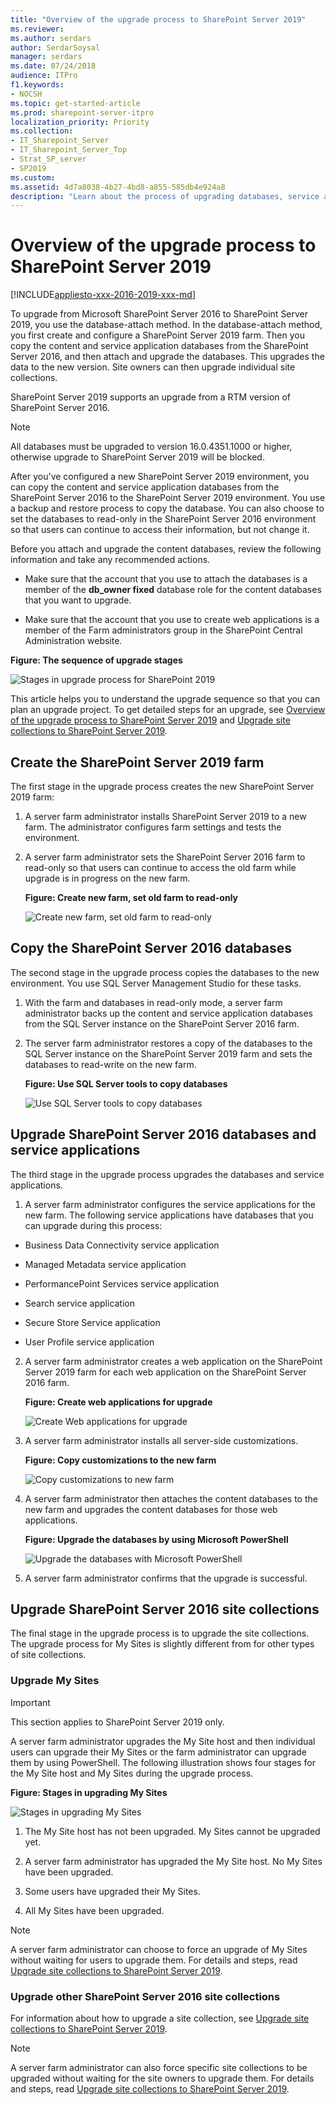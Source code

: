 ```yaml
---
title: "Overview of the upgrade process to SharePoint Server 2019"
ms.reviewer: 
ms.author: serdars
author: SerdarSoysal
manager: serdars
ms.date: 07/24/2018
audience: ITPro
f1.keywords:
- NOCSH
ms.topic: get-started-article
ms.prod: sharepoint-server-itpro
localization_priority: Priority
ms.collection:
- IT_Sharepoint_Server
- IT_Sharepoint_Server_Top
- Strat_SP_server
- SP2019
ms.custom: 
ms.assetid: 4d7a8038-4b27-4bd8-a855-585db4e924a8
description: "Learn about the process of upgrading databases, service applications, My Sites, and site collections to SharePoint Server 2019."
---
```


# Overview of the upgrade process to SharePoint Server 2019

[!INCLUDE[appliesto-xxx-2016-2019-xxx-md](../includes/appliesto-xxx-2016-2019-xxx-md.md)]  
  
To upgrade from Microsoft SharePoint Server 2016 to SharePoint Server 2019, you use the database-attach method. In the database-attach method, you first create and configure a SharePoint Server 2019 farm. Then you copy the content and service application databases from the SharePoint Server 2016, and then attach and upgrade the databases. This upgrades the data to the new version. Site owners can then upgrade individual site collections.
  
SharePoint Server 2019 supports an upgrade from a RTM version of SharePoint Server 2016.
  
> [!NOTE]
>  All databases must be upgraded to version 16.0.4351.1000 or higher, otherwise upgrade to SharePoint Server 2019 will be blocked. 
  
After you've configured a new SharePoint Server 2019 environment, you can copy the content and service application databases from the SharePoint Server 2016 to the SharePoint Server 2019 environment. You use a backup and restore process to copy the database. You can also choose to set the databases to read-only in the SharePoint Server 2016 environment so that users can continue to access their information, but not change it.
  
 

Before you attach and upgrade the content databases, review the following information and take any recommended actions.
  
- Make sure that the account that you use to attach the databases is a member of the **db_owner fixed** database role for the content databases that you want to upgrade. 
    
- Make sure that the account that you use to create web applications is a member of the Farm administrators group in the SharePoint Central Administration website.
    
**Figure: The sequence of upgrade stages**

![Stages in upgrade process for SharePoint 2019](../media/SP2019UpgradeStages.png)
  
This article helps you to understand the upgrade sequence so that you can plan an upgrade project. To get detailed steps for an upgrade, see [Overview of the upgrade process to SharePoint Server 2019](upgrade-databases-2019.md) and [Upgrade site collections to SharePoint Server 2019](upgrade-a-site-collection-2019.md).
  
## Create the SharePoint Server 2019 farm
<a name="CreateFarm"> </a>

The first stage in the upgrade process creates the new SharePoint Server 2019 farm:
  
1. A server farm administrator installs SharePoint Server 2019 to a new farm. The administrator configures farm settings and tests the environment.
    
2. A server farm administrator sets the SharePoint Server 2016 farm to read-only so that users can continue to access the old farm while upgrade is in progress on the new farm.
    
   **Figure: Create new farm, set old farm to read-only**

     ![Create new farm, set old farm to read-only](../media/CreateFarmSP2019.png)
  
## Copy the SharePoint Server 2016 databases
<a name="CopyDatabases"> </a>

The second stage in the upgrade process copies the databases to the new environment. You use SQL Server Management Studio for these tasks.
  
1. With the farm and databases in read-only mode, a server farm administrator backs up the content and service application databases from the SQL Server instance on the SharePoint Server 2016 farm.
    
2. The server farm administrator restores a copy of the databases to the SQL Server instance on the SharePoint Server 2019 farm and sets the databases to read-write on the new farm.
    
   **Figure: Use SQL Server tools to copy databases**

     ![Use SQL Server tools to copy databases](../media/CopyDatabases_SP2019.png)
  
## Upgrade SharePoint Server 2016 databases and service applications
<a name="Databases"> </a>

The third stage in the upgrade process upgrades the databases and service applications.
  
1. A server farm administrator configures the service applications for the new farm. The following service applications have databases that you can upgrade during this process:
    
   
  - Business Data Connectivity service application
    
  - Managed Metadata service application
    
  - PerformancePoint Services service application
    
  - Search service application
    
  - Secure Store Service application
    
  - User Profile service application
    
2. A server farm administrator creates a web application on the SharePoint Server 2019 farm for each web application on the SharePoint Server 2016 farm.
    
   **Figure: Create web applications for upgrade**

     ![Create Web applications for upgrade](../media/CreateWebApplications_SP2019.png)
  
3. A server farm administrator installs all server-side customizations.
    
   **Figure: Copy customizations to the new farm**

     ![Copy customizations to new farm](../media/InstallCustomizations_SP2019.png)
  
4. A server farm administrator then attaches the content databases to the new farm and upgrades the content databases for those web applications.
    
   **Figure: Upgrade the databases by using Microsoft PowerShell**

     ![Upgrade the databases with Microsoft PowerShell](../media/UpgradeContentDatabases_SP2019.png)
  
5. A server farm administrator confirms that the upgrade is successful.
    
## Upgrade SharePoint Server 2016 site collections
<a name="UpgradeSites"> </a>

The final stage in the upgrade process is to upgrade the site collections. The upgrade process for My Sites is slightly different from for other types of site collections. 
  
### Upgrade My Sites
<a name="MySites"> </a>

> [!IMPORTANT]
> This section applies to SharePoint Server 2019 only. 
  
A server farm administrator upgrades the My Site host and then individual users can upgrade their My Sites or the farm administrator can upgrade them by using PowerShell. The following illustration shows four stages for the My Site host and My Sites during the upgrade process.
  
**Figure: Stages in upgrading My Sites**

![Stages in upgrading My Sites](../media/SP15Upgrade_MySiteUpgradeStages.png)
  
1. The My Site host has not been upgraded. My Sites cannot be upgraded yet.
    
2. A server farm administrator has upgraded the My Site host. No My Sites have been upgraded.
    
3. Some users have upgraded their My Sites.
    
4. All My Sites have been upgraded.
    
> [!NOTE]
> A server farm administrator can choose to force an upgrade of My Sites without waiting for users to upgrade them. For details and steps, read [Upgrade site collections to SharePoint Server 2019](upgrade-a-site-collection-2019.md). 
  
### Upgrade other SharePoint Server 2016 site collections
<a name="SiteCollections"> </a>

For information about how to upgrade a site collection, see [Upgrade site collections to SharePoint Server 2019](upgrade-a-site-collection-2019.md).
  
> [!NOTE]
> A server farm administrator can also force specific site collections to be upgraded without waiting for the site owners to upgrade them. For details and steps, read [Upgrade site collections to SharePoint Server 2019](upgrade-a-site-collection-2019.md). 
  

